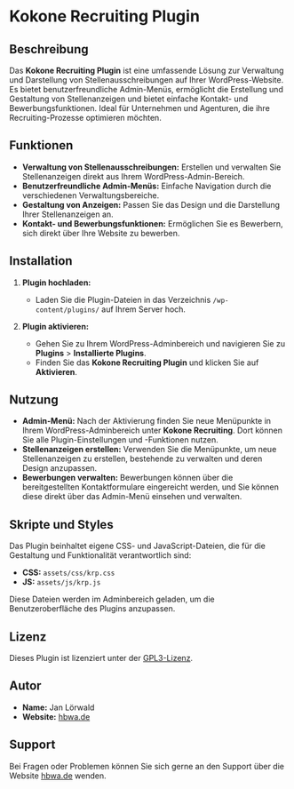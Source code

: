 # Kokone Recruiting Plugin

## Beschreibung

Das **Kokone Recruiting Plugin** ist eine umfassende Lösung zur Verwaltung und Darstellung von Stellenausschreibungen auf Ihrer WordPress-Website. Es bietet benutzerfreundliche Admin-Menüs, ermöglicht die Erstellung und Gestaltung von Stellenanzeigen und bietet einfache Kontakt- und Bewerbungsfunktionen. Ideal für Unternehmen und Agenturen, die ihre Recruiting-Prozesse optimieren möchten.

## Funktionen

- **Verwaltung von Stellenausschreibungen:** Erstellen und verwalten Sie Stellenanzeigen direkt aus Ihrem WordPress-Admin-Bereich.
- **Benutzerfreundliche Admin-Menüs:** Einfache Navigation durch die verschiedenen Verwaltungsbereiche.
- **Gestaltung von Anzeigen:** Passen Sie das Design und die Darstellung Ihrer Stellenanzeigen an.
- **Kontakt- und Bewerbungsfunktionen:** Ermöglichen Sie es Bewerbern, sich direkt über Ihre Website zu bewerben.

## Installation

1. **Plugin hochladen:**
   - Laden Sie die Plugin-Dateien in das Verzeichnis `/wp-content/plugins/` auf Ihrem Server hoch.

2. **Plugin aktivieren:**
   - Gehen Sie zu Ihrem WordPress-Adminbereich und navigieren Sie zu **Plugins** > **Installierte Plugins**.
   - Finden Sie das **Kokone Recruiting Plugin** und klicken Sie auf **Aktivieren**.

## Nutzung

- **Admin-Menü:** Nach der Aktivierung finden Sie neue Menüpunkte in Ihrem WordPress-Adminbereich unter **Kokone Recruiting**. Dort können Sie alle Plugin-Einstellungen und -Funktionen nutzen.
- **Stellenanzeigen erstellen:** Verwenden Sie die Menüpunkte, um neue Stellenanzeigen zu erstellen, bestehende zu verwalten und deren Design anzupassen.
- **Bewerbungen verwalten:** Bewerbungen können über die bereitgestellten Kontaktformulare eingereicht werden, und Sie können diese direkt über das Admin-Menü einsehen und verwalten.

## Skripte und Styles

Das Plugin beinhaltet eigene CSS- und JavaScript-Dateien, die für die Gestaltung und Funktionalität verantwortlich sind:

- **CSS:** `assets/css/krp.css`
- **JS:** `assets/js/krp.js`

Diese Dateien werden im Adminbereich geladen, um die Benutzeroberfläche des Plugins anzupassen.

## Lizenz

Dieses Plugin ist lizenziert unter der [GPL3-Lizenz](https://www.gnu.org/licenses/gpl-3.0.html).

## Autor

- **Name:** Jan Lörwald
- **Website:** [hbwa.de](https://hbwa.de)

## Support

Bei Fragen oder Problemen können Sie sich gerne an den Support über die Website [hbwa.de](https://hbwa.de) wenden.
